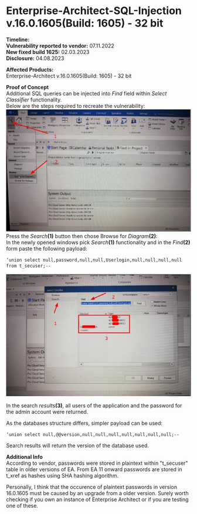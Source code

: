 # Enterprise-Architect-SQL-Injection v.16.0.1605(Build: 1605) - 32 bit

**Timeline:**       
**Vulnerability reported to vendor:**  07.11.2022           
**New fixed build 1625:**    02.03.2023                      
**Disclosure:** 04.08.2023           

**Affected Products:**            
Enterprise-Architect v.16.0.1605(Build: 1605) - 32 bit             

**Proof of Concept**       
Additional SQL queries can be injected into _Find_ field within _Select Classifier_ functionality.       
Below are the steps required to recreate the vulnerability:             
<img src="/Location.jpeg">          
Press the _Search_**(1)** button then chose Browse for _Diagram_**(2)**:           
In the newly opened windows pick _Search_**(1)** functionality and in the _Find_**(2)** form paste the following payload:         
```
‘union select null,password,null,null,Userlogin,null,null,null,null from t_secuser;--
```
<img src="/PoC.jpeg">

In the search _results_**(3)**, all users of the application and the password for the admin account were returned.

As the databases structure differs, simpler payload can be used:
```
‘union select null,@@version,null,null,null,null,null,null,null;--
```
Search results will return the version of the database used.

**Additional Info**                       
According to vendor, passwords were stored in plaintext within "t_secuser" table in older versions of EA.
From EA 11 onward passwords are stored in t_xref as hashes using SHA hashing algorithm.

Personally, I think that the occurence of plaintext passwords in version 16.0.1605 must be caused by an upgrade from a older version.
Surely worth checking if you own an instance of Enterprise Architect or if you are testing one of these.
